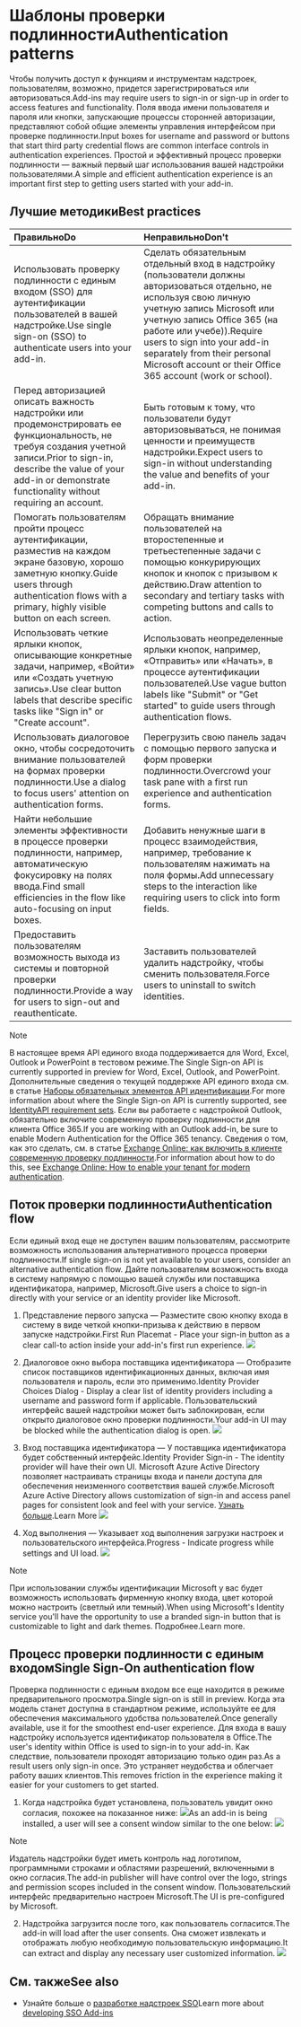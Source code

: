 # <a name="authentication-patterns"></a><span data-ttu-id="c2d6c-101">Шаблоны проверки подлинности</span><span class="sxs-lookup"><span data-stu-id="c2d6c-101">Authentication patterns</span></span>

<span data-ttu-id="c2d6c-102">Чтобы получить доступ к функциям и инструментам надстроек, пользователям, возможно, придется зарегистрироваться или авторизоваться.</span><span class="sxs-lookup"><span data-stu-id="c2d6c-102">Add-ins may require users to sign-in or sign-up in order to access features and functionality.</span></span> <span data-ttu-id="c2d6c-103">Поля ввода имени пользователя и пароля или кнопки, запускающие процессы сторонней авторизации, представляют собой общие элементы управления интерфейсом при проверке подлинности.</span><span class="sxs-lookup"><span data-stu-id="c2d6c-103">Input boxes for username and password or buttons that start third party credential flows are common interface controls in authentication experiences.</span></span> <span data-ttu-id="c2d6c-104">Простой и эффективный процесс проверки подлинности — важный первый шаг использования вашей надстройки пользователями.</span><span class="sxs-lookup"><span data-stu-id="c2d6c-104">A simple and efficient authentication experience is an important first step to getting users started with your add-in.</span></span>

## <a name="best-practices"></a><span data-ttu-id="c2d6c-105">Лучшие  методики</span><span class="sxs-lookup"><span data-stu-id="c2d6c-105">Best practices</span></span>

|<span data-ttu-id="c2d6c-106">Правильно</span><span class="sxs-lookup"><span data-stu-id="c2d6c-106">Do</span></span>|<span data-ttu-id="c2d6c-107">Неправильно</span><span class="sxs-lookup"><span data-stu-id="c2d6c-107">Don't</span></span>|
|:----|:----|
|<span data-ttu-id="c2d6c-108">Использовать проверку подлинности с единым входом (SSO) для аутентификации пользователей в вашей надстройке.</span><span class="sxs-lookup"><span data-stu-id="c2d6c-108">Use single sign-on (SSO) to authenticate users into your add-in.</span></span>|<span data-ttu-id="c2d6c-109">Сделать обязательным отдельный вход в надстройку (пользователи должны авторизоваться отдельно, не используя свою личную учетную запись Microsoft или учетную запись Office 365 (на работе или учебе)).</span><span class="sxs-lookup"><span data-stu-id="c2d6c-109">Require users to sign into your add-in separately from their personal Microsoft account or their Office 365 account (work or school).</span></span>|
|<span data-ttu-id="c2d6c-110">Перед авторизацией описать важность надстройки или продемонстрировать ее функциональность, не требуя создания учетной записи.</span><span class="sxs-lookup"><span data-stu-id="c2d6c-110">Prior to sign-in, describe the value of your add-in or demonstrate functionality without requiring an account.</span></span> |<span data-ttu-id="c2d6c-111">Быть готовым к тому, что пользователи будут авторизовываться, не понимая ценности и преимуществ надстройки.</span><span class="sxs-lookup"><span data-stu-id="c2d6c-111">Expect users to sign-in without understanding the value and benefits of your add-in.</span></span>|
|<span data-ttu-id="c2d6c-112">Помогать пользователям пройти процесс аутентификации, разместив на каждом экране базовую, хорошо заметную кнопку.</span><span class="sxs-lookup"><span data-stu-id="c2d6c-112">Guide users through authentication flows with a primary, highly visible button on each screen.</span></span> |<span data-ttu-id="c2d6c-113">Обращать внимание пользователей на второстепенные и третьестепенные задачи с помощью конкурирующих кнопок и кнопок с призывом к действию.</span><span class="sxs-lookup"><span data-stu-id="c2d6c-113">Draw attention to secondary and tertiary tasks with competing buttons and calls to action.</span></span>|
|<span data-ttu-id="c2d6c-114">Использовать четкие ярлыки кнопок, описывающие конкретные задачи, например, «Войти» или «Создать учетную запись».</span><span class="sxs-lookup"><span data-stu-id="c2d6c-114">Use clear button labels that describe specific tasks like "Sign in" or "Create account".</span></span>   |<span data-ttu-id="c2d6c-115">Использовать неопределенные ярлыки кнопок, например, «Отправить» или «Начать», в процессе аутентификации пользователей.</span><span class="sxs-lookup"><span data-stu-id="c2d6c-115">Use vague button labels like "Submit" or "Get started" to guide users through authentication flows.</span></span>|
|<span data-ttu-id="c2d6c-116">Использовать диалоговое окно, чтобы сосредоточить внимание пользователей на формах проверки подлинности.</span><span class="sxs-lookup"><span data-stu-id="c2d6c-116">Use a dialog to focus users' attention on authentication forms.</span></span>    |<span data-ttu-id="c2d6c-117">Перегрузить свою панель задач с помощью первого запуска и форм проверки подлинности.</span><span class="sxs-lookup"><span data-stu-id="c2d6c-117">Overcrowd your task pane with a first run experience and authentication forms.</span></span>|
|<span data-ttu-id="c2d6c-118">Найти небольшие элементы эффективности в процессе проверки подлинности, например, автоматическую фокусировку на полях ввода.</span><span class="sxs-lookup"><span data-stu-id="c2d6c-118">Find small efficiencies in the flow like auto-focusing on input boxes.</span></span> |<span data-ttu-id="c2d6c-119">Добавить ненужные шаги в процесс взаимодействия, например, требование к пользователям нажимать на поля формы.</span><span class="sxs-lookup"><span data-stu-id="c2d6c-119">Add unnecessary steps to the interaction like requiring users to click into form fields.</span></span>|
|<span data-ttu-id="c2d6c-120">Предоставить пользователям возможность выхода из системы и повторной проверки подлинности.</span><span class="sxs-lookup"><span data-stu-id="c2d6c-120">Provide a way for users to sign-out and reauthenticate.</span></span>    |<span data-ttu-id="c2d6c-121">Заставить пользователей удалить надстройку, чтобы сменить пользователя.</span><span class="sxs-lookup"><span data-stu-id="c2d6c-121">Force users to uninstall to switch identities.</span></span>|

> [!NOTE]
> <span data-ttu-id="c2d6c-122">В настоящее время API единого входа поддерживается для Word, Excel, Outlook и PowerPoint в тестовом режиме.</span><span class="sxs-lookup"><span data-stu-id="c2d6c-122">The Single Sign-on API is currently supported in preview for Word, Excel, Outlook, and PowerPoint.</span></span> <span data-ttu-id="c2d6c-123">Дополнительные сведения о текущей поддержке API единого входа см. в статье [Наборы обязательных элементов API идентификации](https://dev.office.com/reference/add-ins/requirement-sets/identity-api-requirement-sets).</span><span class="sxs-lookup"><span data-stu-id="c2d6c-123">For more information about where the Single Sign-on API is currently supported, see [IdentityAPI requirement sets](https://dev.office.com/reference/add-ins/requirement-sets/identity-api-requirement-sets).</span></span> <span data-ttu-id="c2d6c-124">Если вы работаете с надстройкой Outlook, обязательно включите современную проверку подлинности для клиента Office 365.</span><span class="sxs-lookup"><span data-stu-id="c2d6c-124">If you are working with an Outlook add-in, be sure to enable Modern Authentication for the Office 365 tenancy.</span></span> <span data-ttu-id="c2d6c-125">Сведения о том, как это сделать, см. в статье [Exchange Online: как включить в клиенте современную проверку подлинности](https://social.technet.microsoft.com/wiki/contents/articles/32711.exchange-online-how-to-enable-your-tenant-for-modern-authentication.aspx).</span><span class="sxs-lookup"><span data-stu-id="c2d6c-125">For information about how to do this, see [Exchange Online: How to enable your tenant for modern authentication](https://social.technet.microsoft.com/wiki/contents/articles/32711.exchange-online-how-to-enable-your-tenant-for-modern-authentication.aspx).</span></span>


## <a name="authentication-flow"></a><span data-ttu-id="c2d6c-126">Поток проверки подлинности</span><span class="sxs-lookup"><span data-stu-id="c2d6c-126">Authentication flow</span></span>
<span data-ttu-id="c2d6c-127">Если единый вход еще не доступен вашим пользователям, рассмотрите возможность использования альтернативного процесса проверки подлинности.</span><span class="sxs-lookup"><span data-stu-id="c2d6c-127">If single sign-on is not yet available to your users, consider an alternative authentication flow.</span></span> <span data-ttu-id="c2d6c-128">Дайте пользователям возможность входа в систему напрямую с помощью вашей службы или поставщика идентификатора, например, Microsoft.</span><span class="sxs-lookup"><span data-stu-id="c2d6c-128">Give users a choice to sign-in directly with your service or an identity provider like Microsoft.</span></span>

1. <span data-ttu-id="c2d6c-129">Представление первого запуска — Разместите свою кнопку входа в систему в виде четкой кнопки-призыва к действию в первом запуске надстройки.</span><span class="sxs-lookup"><span data-stu-id="c2d6c-129">First Run Placemat - Place your sign-in button as a clear call-to action inside your add-in's first run experience.</span></span>
![](../images/add-in-fre-value-placemat.png)

2. <span data-ttu-id="c2d6c-130">Диалоговое окно выбора поставщика идентификатора — Отобразите список поставщиков идентификационных данных, включая имя пользователя и пароль, если это применимо.</span><span class="sxs-lookup"><span data-stu-id="c2d6c-130">Identity Provider Choices Dialog - Display a clear list of identity providers including a username and password form if applicable.</span></span> <span data-ttu-id="c2d6c-131">Пользовательский интерфейс вашей надстройки может быть заблокирован, если открыто диалоговое окно проверки подлинности.</span><span class="sxs-lookup"><span data-stu-id="c2d6c-131">Your add-in UI may be blocked while the authentication dialog is open.</span></span>
![](../images/add-in-auth-choices-dialog.png)



3. <span data-ttu-id="c2d6c-132">Вход поставщика идентификатора — У поставщика идентификатора будет собственный интерфейс.</span><span class="sxs-lookup"><span data-stu-id="c2d6c-132">Identity Provider Sign-in - The identity provider will have their own UI.</span></span> <span data-ttu-id="c2d6c-133">Microsoft Azure Active Directory позволяет настраивать страницы входа и панели доступа для обеспечения неизменного соответствия вашей службе.</span><span class="sxs-lookup"><span data-stu-id="c2d6c-133">Microsoft Azure Active Directory allows customization of sign-in and access panel pages for consistent look and feel with your service.</span></span> <span data-ttu-id="c2d6c-134">[Узнать больше](https://docs.microsoft.com/azure/active-directory/fundamentals/customize-branding).</span><span class="sxs-lookup"><span data-stu-id="c2d6c-134">Learn More</span></span>
![](../images/add-in-auth-identity-sign-in.png)

4. <span data-ttu-id="c2d6c-135">Ход выполнения — Указывает ход выполнения загрузки настроек и пользовательского интерфейса.</span><span class="sxs-lookup"><span data-stu-id="c2d6c-135">Progress - Indicate progress while settings and UI load.</span></span>
![](../images/add-in-auth-modal-interstitial.png)

> [!NOTE] 
> <span data-ttu-id="c2d6c-136">При использовании службы идентификации Microsoft у вас будет возможность использовать фирменную кнопку входа, цвет которой можно настроить (светлый или темный).</span><span class="sxs-lookup"><span data-stu-id="c2d6c-136">When using Microsoft's Identity service you'll have the opportunity to use a branded sign-in button that is customizable to light and dark themes.</span></span> <span data-ttu-id="c2d6c-137">Подробнее.</span><span class="sxs-lookup"><span data-stu-id="c2d6c-137">Learn more.</span></span>

## <a name="single-sign-on-authentication-flow"></a><span data-ttu-id="c2d6c-138">Процесс проверки подлинности с единым входом</span><span class="sxs-lookup"><span data-stu-id="c2d6c-138">Single Sign-On authentication flow</span></span>
<span data-ttu-id="c2d6c-139">Проверка подлинности с единым входом все еще находится в режиме предварительного просмотра.</span><span class="sxs-lookup"><span data-stu-id="c2d6c-139">Single sign-on is still in preview.</span></span> <span data-ttu-id="c2d6c-140">Когда эта модель станет доступна в стандартном режиме, используйте ее для обеспечения максимального удобства пользователей.</span><span class="sxs-lookup"><span data-stu-id="c2d6c-140">Once generally available, use it for the smoothest end-user experience.</span></span> <span data-ttu-id="c2d6c-141">Для входа в вашу надстройку используется идентификатор пользователя в Office.</span><span class="sxs-lookup"><span data-stu-id="c2d6c-141">The user's identity within Office is used to sign-in to your add-in.</span></span> <span data-ttu-id="c2d6c-142">Как следствие, пользователи проходят авторизацию только один раз.</span><span class="sxs-lookup"><span data-stu-id="c2d6c-142">As a result users only sign-in once.</span></span> <span data-ttu-id="c2d6c-143">Это устраняет неудобства и облегчает работу ваших клиентов.</span><span class="sxs-lookup"><span data-stu-id="c2d6c-143">This removes friction in the experience making it easier for your customers to get started.</span></span>

1. <span data-ttu-id="c2d6c-144">Когда надстройка будет установлена, пользователь увидит окно согласия, похожее на показанное ниже: ![](../images/add-in-auth-SSO-consent-dialog.png)</span><span class="sxs-lookup"><span data-stu-id="c2d6c-144">As an add-in is being installed, a user will see a consent window similar to the one below: ![](../images/add-in-auth-SSO-consent-dialog.png)</span></span>
> [!NOTE]
> <span data-ttu-id="c2d6c-145">Издатель надстройки будет иметь контроль над логотипом, программными строками и областями разрешений, включенными в окно согласия.</span><span class="sxs-lookup"><span data-stu-id="c2d6c-145">The add-in publisher will have control over the logo, strings and permission scopes included in the consent window.</span></span> <span data-ttu-id="c2d6c-146">Пользовательский интерфейс предварительно настроен Microsoft.</span><span class="sxs-lookup"><span data-stu-id="c2d6c-146">The UI is pre-configured by Microsoft.</span></span>

2. <span data-ttu-id="c2d6c-147">Надстройка загрузится после того, как пользователь согласится.</span><span class="sxs-lookup"><span data-stu-id="c2d6c-147">The add-in will load after the user consents.</span></span> <span data-ttu-id="c2d6c-148">Она сможет извлекать и отображать любую необходимую пользовательскую информацию.</span><span class="sxs-lookup"><span data-stu-id="c2d6c-148">It can extract and display any necessary user customized information.</span></span>
![](../images/add-in-ribbon.png)

## <a name="see-also"></a><span data-ttu-id="c2d6c-149">См. также</span><span class="sxs-lookup"><span data-stu-id="c2d6c-149">See also</span></span>
- <span data-ttu-id="c2d6c-150">Узнайте больше о [разработке надстроек SSO](https://docs.microsoft.com/office/dev/add-ins/develop/sso-in-office-add-ins)</span><span class="sxs-lookup"><span data-stu-id="c2d6c-150">Learn more about [developing SSO Add-ins](https://docs.microsoft.com/office/dev/add-ins/develop/sso-in-office-add-ins)</span></span>